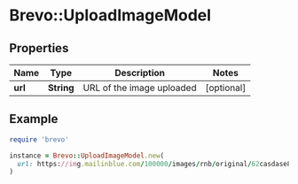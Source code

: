 # Brevo::UploadImageModel

## Properties

| Name | Type | Description | Notes |
| ---- | ---- | ----------- | ----- |
| **url** | **String** | URL of the image uploaded | [optional] |

## Example

```ruby
require 'brevo'

instance = Brevo::UploadImageModel.new(
  url: https://img.mailinblue.com/100000/images/rnb/original/62casdase8wewq9df1c2f27c.jpeg
)
```

